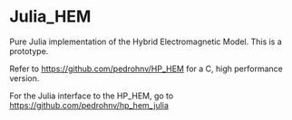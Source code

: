 # Julia_HEM
Pure Julia implementation of the Hybrid Electromagnetic Model. This is a prototype.

Refer to https://github.com/pedrohnv/HP_HEM for a C, high performance version.

For the Julia interface to the HP_HEM, go to https://github.com/pedrohnv/hp_hem_julia
